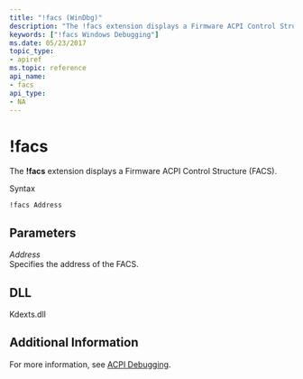 ```yaml
---
title: "!facs (WinDbg)"
description: "The !facs extension displays a Firmware ACPI Control Structure (FACS)."
keywords: ["!facs Windows Debugging"]
ms.date: 05/23/2017
topic_type:
- apiref
ms.topic: reference
api_name:
- facs
api_type:
- NA
---
```


# !facs


The **!facs** extension displays a Firmware ACPI Control Structure (FACS).

Syntax

```dbgcmd
!facs Address
```

## <span id="ddk__facs_dbg"></span><span id="DDK__FACS_DBG"></span>Parameters


<span id="_______Address______"></span><span id="_______address______"></span><span id="_______ADDRESS______"></span> *Address*   
Specifies the address of the FACS.

## DLL

Kdexts.dll

## Additional Information

For more information, see [ACPI Debugging](../debugger/acpi-debugging.md).

